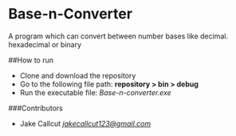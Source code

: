 # Base-n-Converter
 A program which can convert between number bases like decimal. hexadecimal or binary

##How to run
- Clone and download the repository
- Go to the following file path:
    **repository > bin > debug**
- Run the executable file:
    *Base-n-converter.exe*

###Contributors
- Jake Callcut 
*<jakecallcut123@gmail.com>*